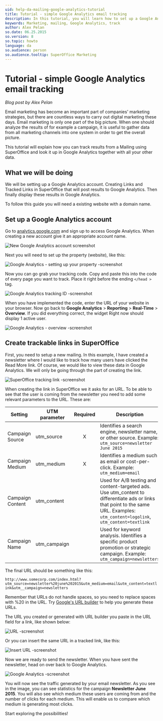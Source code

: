 ```yaml
---
uid: help-da-mailing-google-analytics-tutorial
title: Tutorial - simple Google Analytics email tracking
description: In this tutorial, you will learn how to set up a Google Analytics account, create Links and Tracked Links in SuperOffice that will post results to Google Analytics, and display these results in Google Analytics.
keywords: Marketing, mailing, Google Analytics, track
author: Alex Pelan
so.date: 06.25.2015
so.version: 8
so.topic: howto
language: da
so.audience: person
so.audience.tooltip: SuperOffice Marketing
---
```


# Tutorial - simple Google Analytics email tracking

<!-- markdownlint-disable-next-line MD036 -->
*Blog post by Alex Pelan*

Email marketing has become an important part of companies' marketing strategies, but there are countless ways to carry out digital marketing these days. Email marketing is only one part of the big picture. When one should analyze the results of for example a campaign, it is useful to gather data from all marketing channels into one system in order to get the overall picture.

This tutorial will explain how you can track results from a Mailing using SuperOffice and look it up in Google Analytics together with all your other data.

## What we will be doing

We will be setting up a Google Analytics account. Creating Links and Tracked Links in SuperOffice that will post results to Google Analytics. Then finally display these results in Google Analytics.

To follow this guide you will need a existing website with a domain name.

## Set up a Google Analytics account

Go to [analytics.google.com][1] and sign up to access Google Analytics. When creating a new account give it an appropriate account name.

![New Google Analytics account screenshot][img2]

Next you will need to set up the property (website), like this:

![Google Analytics - setting up your property -screenshot][img3]

Now you can go grab your tracking code. Copy and paste this into the code of every page you want to track. Place it right before the ending `</head >` tag.

![Google Analytics tracking ID -screenshot][img4]

When you have implemented the code, enter the URL of your website in your browser. Now go back to **Google Analytics** > **Reporting** > **Real-Time** > **Overview**. If you did everything correct, the widget Right now should display 1 active user.

![Google Analytics - overview -screenshot][img5]

## Create trackable links in SuperOffice

First, you need to setup a new mailing. In this example, I have created a newsletter where I would like to track how many users have clicked the Read More link. Of course, we would like to view these data in Google Analytics. We will only be going through the part of creating the link.

![SuperOffice tracking link -screenshot][img6]

When creating the link in SuperOffice we it asks for an URL. To be able to see that the user is coming from the newsletter you need to add some relevant parameters to the URL. These are:

| Setting | UTM parameter | Required | Description |
|---|---|:-:|---|
| Campaign Source | utm_source | X | Identifies a search engine, newsletter name, or other source. Example: `utm_source=newsletter June 2015` |
| Campaign Medium | utm_medium | X | Identifies a medium such as email or cost-per-click. Example: `utm_medium=email` |
| Campaign Content | utm_content | | Used for A/B testing and content-targeted ads. Use utm_content to differentiate ads or links that point to the same URL. Examples: `utm_content=logolink`, `utm_content=textlink` |
| Campaign Name | utm_campaign | | Used for keyword analysis. Identifies a specific product promotion or strategic campaign. Example: `utm_campaign=newsletters` |

The final URL should be something like this:

`http://www.somecorp.com/index.html?utm_source=newsletter%20june%202015&utm_medium=email&utm_content=textlink&utm__campaign=newsletters`

Remember that URLs do not handle spaces, so you need to replace spaces with %20 in the URL. Try [Google's URL builder][2] to help you generate these URLs.

The URL you created or generated with URL builder you paste in the URL field for a link, like shown below:

![URL -screenshot][img7]

Or you can insert the same URL in a tracked link, like this:

![Insert URL -screenshot][img8]

Now we are ready to send the newsletter. When you have sent the newsletter, head on over back to Google Analytics.

![Google Analytics -screenshot][img9]

You will now see the traffic generated by your email newsletter. As you see in the image, you can see statistics for the campaign **Newsletter June 2015**. You will also see which medium these users are coming from and the number of clicks for each medium. This will enable us to compare which medium is generating most clicks.

Start exploring the possibilities!

<!-- Referenced links -->
[1]: http://analytics.google.com
[2]: https://support.google.com/analytics/answer/1033867

<!-- Referenced images -->
[img2]: ../../../../media/loc/en/marketing/new-account.png
[img3]: ../../../../media/loc/en/marketing/setting-up-property.png
[img4]: ../../../../media/loc/en/marketing/tracking-id.png
[img5]: ../../../../media/loc/en/marketing/overview-right-now.png
[img6]: ../../../../media/loc/en/marketing/so-trackable-links.png
[img7]: ../../../../media/loc/en/marketing/generated-link.png
[img8]: ../../../../media/loc/en/marketing/insert-url.png
[img9]: ../../../../media/loc/en/marketing/google-analytics.png

